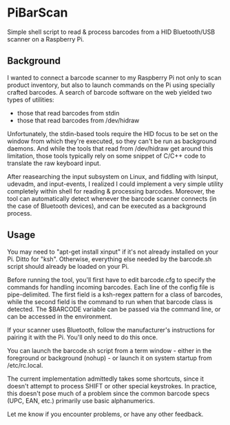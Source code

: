 # PiBarScan
Simple shell script to read &amp; process barcodes from a HID Bluetooth/USB scanner on a Raspberry Pi.  

## Background
I wanted to connect a barcode scanner to my Raspberry Pi not only to scan product inventory, but also to launch commands on the Pi using specially crafted barcodes.  A search of barcode software on the web yielded two types of utilities:
* those that read barcodes from stdin
* those that read barcodes from /dev/hidraw

Unfortunately, the stdin-based tools require the HID focus to be set on the window from which they're executed, so they can't be run as background daemons.  And while the tools that read from /dev/hidraw get around this limitation, those tools typically rely on some snippet of C/C++ code to translate the raw keyboard input.  

After reasearching the input subsystem on Linux, and fiddling with lsinput, udevadm, and input-events, I realized I could implement a very simple utility completely within shell for reading & processing barcodes.  Moreover, the tool can automatically detect whenever the barcode scanner connects (in the case of Bluetooth devices), and can be executed as a background process.

## Usage
You may need to "apt-get install xinput" if it's not already installed on your Pi.  Ditto for "ksh".  Otherwise, everything else needed by the barcode.sh script should already be loaded on your Pi.  

Before running the tool, you'll first have to edit barcode.cfg to specify the commands for handling incoming barcodes.  Each line of the config file is pipe-delimited.  The first field is a ksh-regex pattern for a class of barcodes, while the second field is the command to run when that barcode class is detected.  The $BARCODE variable can be passed via the command line, or can be accessed in the environment.  

If your scanner uses Bluetooth, follow the manufacturer's instructions for pairing it with the Pi.  You'll only need to do this once.

You can launch the barcode.sh script from a term window - either in the foreground or background (nohup) - or launch it on system startup from /etc/rc.local.  

The current implementation admittedly takes some shortcuts, since it doesn't attempt to process SHIFT or other special keystrokes.  In practice, this doesn't pose much of a problem since the common barcode specs (UPC, EAN, etc.) primarily use basic alphanumerics.  

Let me know if you encounter problems, or have any other feedback.
